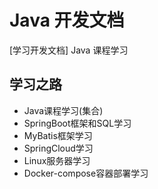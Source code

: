 # Java 开发文档

[学习开发文档] Java 课程学习

## 学习之路
- Java课程学习(集合)
- SpringBoot框架和SQL学习
- MyBatis框架学习
- SpringCloud学习
- Linux服务器学习
- Docker-compose容器部署学习